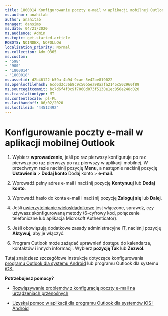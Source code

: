 ```yaml
---
title: 1800014 Konfigurowanie poczty e-mail w aplikacji mobilnej Outlook
ms.author: anahitab
author: anahitab
manager: dansimp
ms.date: 04/21/2020
ms.audience: Admin
ms.topic: get-started-article
ROBOTS: NOINDEX, NOFOLLOW
localization_priority: Normal
ms.collection: Adm_O365
ms.custom:
- "598"
- "900"
- "1800014"
- "1800018"
ms.assetid: d2b46122-b59a-4b94-9cae-5e42be819022
ms.openlocfilehash: 6cd6d3c36b8c9c50b5ea98aafa2145c502960f89
ms.sourcegitcommit: bc7d6f4f3c9f7060d073f5130e1ec856e248d020
ms.translationtype: MT
ms.contentlocale: pl-PL
ms.lasthandoff: 06/02/2020
ms.locfileid: "44512492"
---
```

# <a name="set-up-email-in-the-outlook-mobile-app"></a>Konfigurowanie poczty e-mail w aplikacji mobilnej Outlook

1. Wybierz **wprowadzenie,** jeśli po raz pierwszy konfiguruje po raz pierwszy po raz pierwszy po raz pierwszy w aplikacji mobilnej. W przeciwnym razie naciśnij pozycję **Menu,** a następnie naciśnij pozycję **Ustawienia** \> **Dodaj konto** Dodaj konto \> **e-mail**.

2. Wprowadź pełny adres e-mail i naciśnij pozycję **Kontynuuj** lub **Dodaj konto**.

3. Wprowadź hasło do konta e-mail i naciśnij pozycję **Zaloguj się** lub **Dalej**.

4. Jeśli [uwierzytelnianie wieloskładnikowe](https://docs.microsoft.com/microsoft-365/admin/security-and-compliance/set-up-multi-factor-authentication) jest włączone, sprawdź, czy używasz skonfigurowaną metody (6-cyfrowy kod, połączenie telefoniczne lub aplikacja Microsoft Authenticator).

5. Jeśli obowiązują dodatkowe zasady administracyjne IT, naciśnij pozycję **Aktywuj,** aby je włączyć.

6. Program Outlook może zażądać uprawnień dostępu do kalendarza, kontaktów i innych informacji. Wybierz **pozycję Tak** lub **Zezwól**.

Tutaj znajdziesz szczegółowe instrukcje dotyczące konfigurowania [programu Outlook dla systemu Android](https://support.office.com/article/886db551-8dfa-4fd5-b835-f8e532091872.aspx) lub programu Outlook dla systemu [iOS.](https://support.office.com/article/b2de2161-cc1d-49ef-9ef9-81acd1c8e234.aspx)
  
 **Potrzebujesz pomocy?**
  
- [Rozwiązywanie problemów z konfiguracją poczty e-mail na urządzeniach przenośnych](https://support.office.com/article/a264ef01-9c88-48fb-9285-7017e4f31f02.aspx)

- [Uzyskaj pomoc w aplikacji dla programu Outlook dla systemów iOS i Android](https://support.office.com/article/218a22d1-9fa5-4889-b689-de1c63493243.aspx#ID0EAABAAA=Contact_Support)
